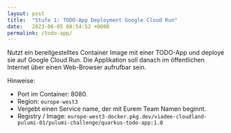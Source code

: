 ```yaml
---
layout: post
title:  "Stufe 1: TODO-App Deployment Google Cloud Run"
date:   2023-06-05 08:54:52 +0000
permalink: /todo-app/
---
```


Nutzt ein bereitgestelltes Container Image mit einer TODO-App und deploye sie auf Google Cloud Run.
Die Applikation soll danach im öffentlichen Internet über einen Web-Browser aufrufbar sein.

Hinweise:
- Port im Container: 8080.
- Region: `europe-west3`
- Vergebt einen Service name, der mit Eurem Team Namen beginnt.
- Registry / Image: `europe-west3-docker.pkg.dev/viadee-cloudland-pulumi-01/pulumi-challenge/quarkus-todo-app:1.0`